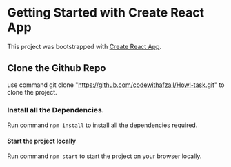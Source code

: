 # Getting Started with Create React App

This project was bootstrapped with [Create React App](https://github.com/facebook/create-react-app).

## Clone the Github Repo

use command git clone "https://github.com/codewithafzall/Howl-task.git" to clone the project.

### Install all the Dependencies.

Run command `npm install` to install all the dependencies required.

#### Start the project locally 

Run command `npm start` to start the project on your browser locally.


